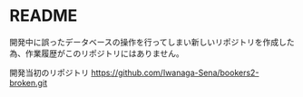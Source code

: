 # README

開発中に誤ったデータベースの操作を行ってしまい新しいリポジトリを作成した為、作業履歴がこのリポジトリにはありません。

開発当初のリポジトリ
<https://github.com/Iwanaga-Sena/bookers2-broken.git>
